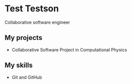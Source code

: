 # Test Testson

Collaborative software engineer

## My projects

* Collaborative Software Project in Computational Physics

## My skills

* Git and GitHub